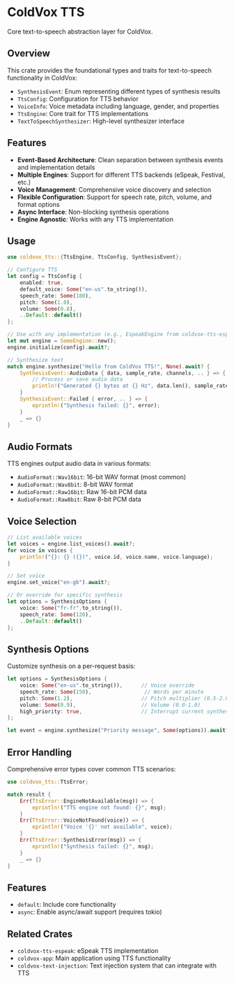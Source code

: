# ColdVox TTS

Core text-to-speech abstraction layer for ColdVox.

## Overview

This crate provides the foundational types and traits for text-to-speech functionality in ColdVox:

- `SynthesisEvent`: Enum representing different types of synthesis results
- `TtsConfig`: Configuration for TTS behavior  
- `VoiceInfo`: Voice metadata including language, gender, and properties
- `TtsEngine`: Core trait for TTS implementations
- `TextToSpeechSynthesizer`: High-level synthesizer interface

## Features

- **Event-Based Architecture**: Clean separation between synthesis events and implementation details
- **Multiple Engines**: Support for different TTS backends (eSpeak, Festival, etc.)
- **Voice Management**: Comprehensive voice discovery and selection
- **Flexible Configuration**: Support for speech rate, pitch, volume, and format options
- **Async Interface**: Non-blocking synthesis operations
- **Engine Agnostic**: Works with any TTS implementation

## Usage

```rust
use coldvox_tts::{TtsEngine, TtsConfig, SynthesisEvent};

// Configure TTS
let config = TtsConfig {
    enabled: true,
    default_voice: Some("en-us".to_string()),
    speech_rate: Some(180),
    pitch: Some(1.0),
    volume: Some(0.8),
    ..Default::default()
};

// Use with any implementation (e.g., EspeakEngine from coldvox-tts-espeak)
let mut engine = SomeEngine::new();
engine.initialize(config).await?;

// Synthesize text
match engine.synthesize("Hello from ColdVox TTS!", None).await? {
    SynthesisEvent::AudioData { data, sample_rate, channels, .. } => {
        // Process or save audio data
        println!("Generated {} bytes at {} Hz", data.len(), sample_rate);
    }
    SynthesisEvent::Failed { error, .. } => {
        eprintln!("Synthesis failed: {}", error);
    }
    _ => {}
}
```

## Audio Formats

TTS engines output audio data in various formats:

- `AudioFormat::Wav16bit`: 16-bit WAV format (most common)
- `AudioFormat::Wav8bit`: 8-bit WAV format
- `AudioFormat::Raw16bit`: Raw 16-bit PCM data
- `AudioFormat::Raw8bit`: Raw 8-bit PCM data

## Voice Selection

```rust
// List available voices
let voices = engine.list_voices().await?;
for voice in voices {
    println!("{}: {} ({})", voice.id, voice.name, voice.language);
}

// Set voice
engine.set_voice("en-gb").await?;

// Or override for specific synthesis
let options = SynthesisOptions {
    voice: Some("fr-fr".to_string()),
    speech_rate: Some(120),
    ..Default::default()
};
```

## Synthesis Options

Customize synthesis on a per-request basis:

```rust
let options = SynthesisOptions {
    voice: Some("en-us".to_string()),      // Voice override
    speech_rate: Some(150),                 // Words per minute
    pitch: Some(1.2),                      // Pitch multiplier (0.5-2.0)
    volume: Some(0.9),                     // Volume (0.0-1.0)
    high_priority: true,                   // Interrupt current synthesis
};

let event = engine.synthesize("Priority message", Some(options)).await?;
```

## Error Handling

Comprehensive error types cover common TTS scenarios:

```rust
use coldvox_tts::TtsError;

match result {
    Err(TtsError::EngineNotAvailable(msg)) => {
        eprintln!("TTS engine not found: {}", msg);
    }
    Err(TtsError::VoiceNotFound(voice)) => {
        eprintln!("Voice '{}' not available", voice);
    }
    Err(TtsError::SynthesisError(msg)) => {
        eprintln!("Synthesis failed: {}", msg);
    }
    _ => {}
}
```

## Features

- `default`: Include core functionality
- `async`: Enable async/await support (requires tokio)

## Related Crates

- `coldvox-tts-espeak`: eSpeak TTS implementation
- `coldvox-app`: Main application using TTS functionality
- `coldvox-text-injection`: Text injection system that can integrate with TTS